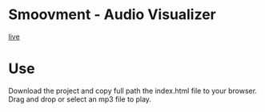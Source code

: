 # Smoovment - Audio Visualizer

[live](https://jacobjwon.github.io/smoovment/ "live")

# Use

Download the project and copy full path the index.html file to your browser. Drag and drop or select an mp3 file to play.
